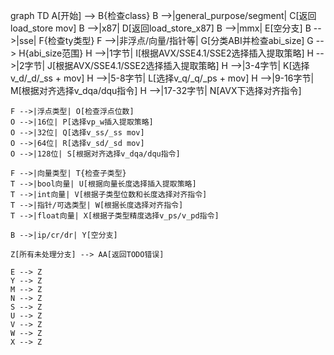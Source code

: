 graph TD
    A[开始] --> B{检查class}
    B -->|general_purpose/segment| C[返回load_store mov]
    B -->|x87| D[返回load_store_x87]
    B -->|mmx| E[空分支]
    B -->|sse| F{检查ty类型}
    F -->|非浮点/向量/指针等| G[分类ABI并检查abi_size]
    G --> H{abi_size范围}
    H -->|1字节| I[根据AVX/SSE4.1/SSE2选择插入提取策略]
    H -->|2字节| J[根据AVX/SSE4.1/SSE2选择插入提取策略]
    H -->|3-4字节| K[选择v_d/_d/_ss + mov]
    H -->|5-8字节| L[选择v_q/_q/_ps + mov]
    H -->|9-16字节| M[根据对齐选择v_dqa/dqu指令]
    H -->|17-32字节| N[AVX下选择对齐指令]
    
    F -->|浮点类型| O[检查浮点位数]
    O -->|16位| P[选择vp_w插入提取策略]
    O -->|32位| Q[选择v_ss/_ss mov]
    O -->|64位| R[选择v_sd/_sd mov]
    O -->|128位| S[根据对齐选择v_dqa/dqu指令]
    
    F -->|向量类型| T{检查子类型}
    T -->|bool向量| U[根据向量长度选择插入提取策略]
    T -->|int向量| V[根据子类型位数和长度选择对齐指令]
    T -->|指针/可选类型| W[根据长度选择对齐指令]
    T -->|float向量| X[根据子类型精度选择v_ps/v_pd指令]
    
    B -->|ip/cr/dr| Y[空分支]
    
    Z[所有未处理分支] --> AA[返回TODO错误]
    
    E --> Z
    Y --> Z
    M --> Z
    N --> Z
    S --> Z
    U --> Z
    V --> Z
    W --> Z
    X --> Z
